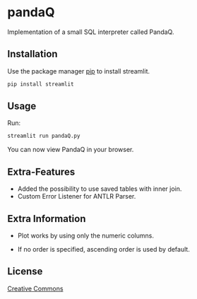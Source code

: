 # pandaQ

Implementation of a small SQL interpreter called PandaQ.

## Installation

Use the package manager [pip](https://pip.pypa.io/en/stable/) to install streamlit.

```bash
pip install streamlit
```

## Usage

Run:
```bash
streamlit run pandaQ.py
```
You can now view PandaQ in your browser.

## Extra-Features

- Added the possibility to use saved tables with inner join.
- Custom Error Listener for ANTLR Parser.

## Extra Information

- Plot works by using only the numeric columns.

- If no order is specified, ascending order is used by default.

## License

[Creative Commons](https://creativecommons.org/licenses/by-nc-sa/4.0/)
